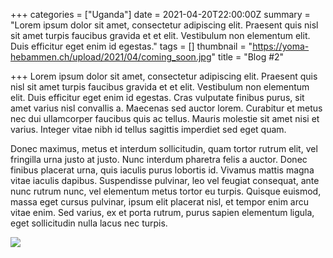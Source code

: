 +++
categories = ["Uganda"]
date = 2021-04-20T22:00:00Z
summary = "Lorem ipsum dolor sit amet, consectetur adipiscing elit. Praesent quis nisl sit amet turpis faucibus gravida et et elit. Vestibulum non elementum elit. Duis efficitur eget enim id egestas."
tags = []
thumbnail = "https://yoma-hebammen.ch/upload/2021/04/coming_soon.jpg"
title = "Blog #2"

+++
Lorem ipsum dolor sit amet, consectetur adipiscing elit. Praesent quis nisl sit amet turpis faucibus gravida et et elit. Vestibulum non elementum elit. Duis efficitur eget enim id egestas. Cras vulputate finibus purus, sit amet varius nisl convallis a. Maecenas sed auctor lorem. Curabitur et metus nec dui ullamcorper faucibus quis ac tellus. Mauris molestie sit amet nisi et varius. Integer vitae nibh id tellus sagittis imperdiet sed eget quam.

Donec maximus, metus et interdum sollicitudin, quam tortor rutrum elit, vel fringilla urna justo at justo. Nunc interdum pharetra felis a auctor. Donec finibus placerat urna, quis iaculis purus lobortis id. Vivamus mattis magna vitae iaculis dapibus. Suspendisse pulvinar, leo vel feugiat consequat, ante nunc rutrum nunc, vel elementum metus tortor eu turpis. Quisque euismod, massa eget cursus pulvinar, ipsum elit placerat nisl, et tempor enim arcu vitae enim. Sed varius, ex et porta rutrum, purus sapien elementum ligula, eget sollicitudin nulla lacus nec turpis.

![](https://yoma-hebammen.ch/upload/2021/04/coming_soon.jpg)